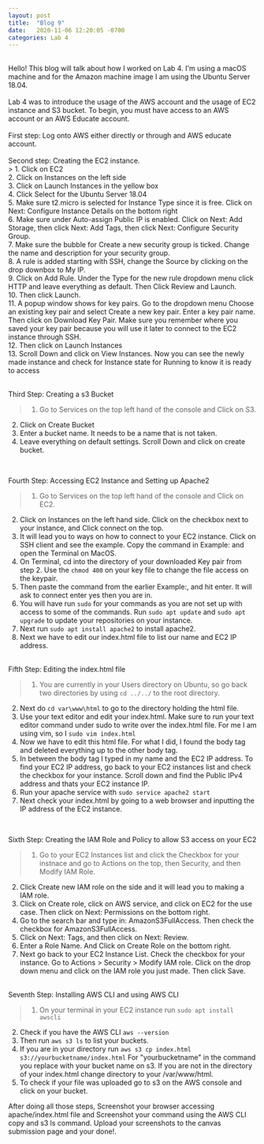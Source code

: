 ```yaml
---
layout: post
title:  "Blog 9"
date:   2020-11-06 12:20:05 -0700
categories: Lab 4
---
```

<br />
Hello! This blog will talk about how I worked on Lab 4. I'm using a macOS machine and for the Amazon machine image I am using the Ubuntu Server 18.04.
<br />
<br />
Lab 4 was to introduce the usage of the AWS account and the usage of EC2 instance and S3 bucket. To begin, you must have access to an AWS account or an AWS Educate account.
<br />
<br />
First step: Log onto AWS either directly or through and AWS educate account.
<br />
<br />
Second step: Creating the EC2 instance.<br />
> 1. Click on EC2 <br />
2. Click on Instances on the left side <br />
3. Click on Launch Instances in the yellow box <br />
4. Click Select for the Ubuntu Server 18.04 <br />
5. Make sure t2.micro is selected for Instance Type since it is free. Click on Next: Configure Instance Details on the bottom right <br />
6. Make sure under Auto-assign Public IP is enabled. Click on Next: Add Storage, then click Next: Add Tags, then click Next: Configure Security Group. <br />
7. Make sure the bubble for Create a new security group is ticked. Change the name and description for your security group. <br />
8. A rule is added starting with SSH, change the Source by clicking on the drop downbox to My IP. <br />
9. Click on Add Rule. Under the Type for the new rule dropdown menu click HTTP and leave everything as default. Then Click Review and Launch. <br />
10. Then click Launch.<br />
11. A popup window shows for key pairs. Go to the dropdown menu Choose an existing key pair and select Create a new key pair. Enter a key pair name. Then click on Download Key Pair. Make sure you remember where you saved your key pair because you will use it later to connect to the EC2 instance through SSH. <br />
12. Then click on Launch Instances <br />
13. Scroll Down and click on View Instances. Now you can see the newly made instance and check for Instance state for Running to know it is ready to access<br />
<br />

Third Step: Creating a s3 Bucket<br />
>1. Go to Services on the top left hand of the console and Click on S3. <br />
2. Click on Create Bucket <br />
3. Enter a bucket name. It needs to be a name that is not taken. <br /> 
4. Leave everything on default settings. Scroll Down and click on create bucket.<br />
<br />

Fourth Step: Accessing EC2 Instance and Setting up Apache2<br />
>1. Go to Services on the top left hand of the console and Click on EC2. <br />
2. Click on Instances on the left hand side. Click on the checkbox next to your instance, and Click connect on the top. <br />
3. It will lead you to ways on how to connect to your EC2 instance. Click on SSH client and see the example. Copy the command in Example: and open the Terminal on MacOS. <br />
4. On Terminal, cd into the directory of your downloaded Key pair from step 2. Use the `chmod 400` on your key file to change the file access on the keypair. <br />
5. Then paste the command from the earlier Example:, and hit enter. It will ask to connect enter yes then you are in. <br />
6. You will have run `sudo` for your commands as you are not set up with access to some of the commands. Run `sudo apt update` and `sudo apt upgrade` to update your repositories on your instance. <br />
7. Next run `sudo apt install apache2` to install apache2. <br />
8. Next we have to edit our index.html file to list our name and EC2 IP address. <br /><br />

Fifth Step: Editing the index.html file<br />
>1. You are currently in your Users directory on Ubuntu, so go back two directories by using `cd ../../` to the root directory. <br />
2. Next do `cd var\www\html` to go to the directory holding the html file. <br />
3. Use your text editor and edit your index.html. Make sure to run your text editor command under sudo to write over the index.html file. For me I am using vim, so I `sudo vim index.html` <br />
5. Now we have to edit this html file. For what I did, I found the body tag and deleted everything up to the other body tag. <br />
6. In between the body tag I typed in my name and the EC2 IP address. To find your EC2 IP address, go back to your EC2 instances list and check the checkbox for your instance. Scroll down and find the Public IPv4 address and thats your EC2 instance IP. <br /> 
7. Run your apache service with `sudo service apache2 start` <br />
8. Next check your index.html by going to a web browser and inputting the IP address of the EC2 instance. <br /> 
<br />

Sixth Step: Creating the IAM Role and Policy to allow S3 access on your EC2<br />
>1. Go to your EC2 Instances list and click the Checkbox for your instnace and go to Actions on the top, then Security, and then Modify IAM Role. <br />
2. Click Create new IAM role on the side and it will lead you to making a IAM role. <br />
3. Click on Create role, click on AWS service, and click on EC2 for the use case. Then click on Next: Permissions on the bottom right. <br />
4. Go to the search bar and type in: AmazonS3FullAccess. Then check the checkbox for AmazonS3FullAccess. <br />
5. Click on Next: Tags, and then click on Next: Review. <br />
6. Enter a Role Name. And Click on Create Role on the bottom right. <br />
7. Next go back to your EC2 Instance List. Check the checkbox for your instance. Go to Actions > Security > Modify IAM role. Click on the drop down menu and click on the IAM role you just made. Then click Save. <br /><br />

Seventh Step: Installing AWS CLI and using AWS CLI <br />
>1. On your terminal in your EC2 instance run `sudo apt install awscli` <br />
2. Check if you have the AWS CLI `aws --version` <br />
3. Then run `aws s3 ls` to list your buckets. <br />
4. If you are in your directory run `aws s3 cp index.html s3://yourbucketname/index.html` For "yourbucketname" in the command you replace with your bucket name on s3. If you are not in the directory of your index.html change directory to your /var/www/html. <br />
5. To check if your file was uploaded go to s3 on the AWS console and click on your bucket. <br />

After doing all those steps, Screenshot your browser accessing apache/index.html file and Screenshot your command using the AWS CLI copy and s3 ls command. Upload your screenshots to the canvas submission page and your done!.
